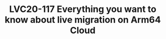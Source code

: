 ---
categories:
- lvc20
description: Currently, one big gap between Arm64 and X86 cloud platform is that X86
  can provide much better instance migration experience than Arm64 platform. CPU comparison
  and CPU model capabilities have provided Arm64 VM with the ability to live migration
  among different hardware vendors. This function is the essential function of the
  data center. From the cloud management framework, we also need to consider the realization
  of supporting VM live migration. <br /> <br /> In this seesion, we will talk about
  what we have done in most widely used virtulization management tool - Libvirt to
  provide better live migration capabilities on Arm64 platform and also some details
  in the newest lightweight cloud management project such as Kubevirt. <br /> <br
  /> With live migration support on Arm64, it can finally benefit the cloud ecosystem
  for large scale datacenter scenarios which may use different Arm64 CPU architectures
  and vendors.<br />
image: /assets/images/featured-images/lvc20/LVC20-117.png
session_id: LVC20-117
session_room: DataCenter
session_slot:
  end_time: 2020-09-22 14:55
  start_time: 2020-09-22 14:30
session_speakers:
- speaker_bio: Senior Software Engineer from OpenSource Ecosystem Dept. Huawei Technology
  speaker_company: Huawei Technology
  speaker_image: http://avatars.sched.co/5/41/10468720/avatar.jpg.320x320px.jpg?759
  speaker_name: Zhenyu Zheng
  speaker_position: Senior Software Engineer - Huawei Technology
  speaker_role: speaker
- speaker_bio: Kevin Zhao is currently the tech lead at Linaro Developer Cloud. Now,
    he is serving as the Core Reviewer for OpenStack Zun project and maintainer for
    virtual-kubelet OpenStack provider. He is also an active contributor in Kolla
    and Nova, mainly focusing on making OpenStack work fine on AArch64. His expertise
    including container and Kubernetes related technologies, deployment and management
    of containerized applications, etc.
  speaker_company: Linaro
  speaker_image: http://avatars.sched.co/8/52/8935361/avatar.jpg.320x320px.jpg?dcf
  speaker_name: Kevin Zhao
  speaker_position: Tech Lead, Linaro - LDCG - devops
  speaker_role: speaker
session_track: Data Center
tag: session
tags: Data Center
title: LVC20-117 Everything you want to know about live migration on Arm64 Cloud
---